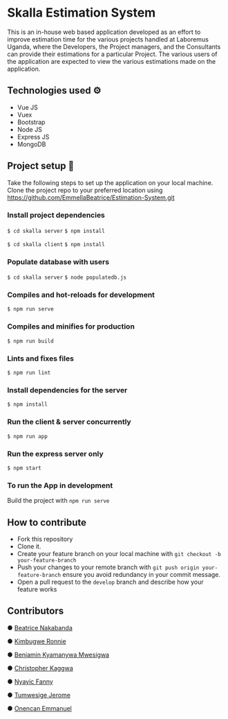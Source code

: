 # Skalla Estimation System

This is an in-house web based application developed as an effort to improve estimation time for the various projects handled at Laboremus Uganda, where the Developers, the Project managers, and the Consultants can provide their estimations for a particular Project. The various users of the application are expected to view the various estimations made on the application. 

## Technologies used :gear:
- Vue JS
- Vuex
- Bootstrap
- Node JS
- Express JS
- MongoDB

## Project setup :wrench:
Take the
following steps to set up the application on your local machine.
Clone the project repo to your preferred location using https://github.com/EmmellaBeatrice/Estimation-System.git

### Install project dependencies

```$ cd skalla server```
```$ npm install```

```$ cd skalla client```
```$ npm install```

### Populate database with users

```$ cd skalla server```
```$ node populatedb.js```

### Compiles and hot-reloads for development
```$ npm run serve```

### Compiles and minifies for production
```$ npm run build```

### Lints and fixes files
```$ npm run lint```

### Install dependencies for the server
```$ npm install```

### Run the client & server concurrently 
```$ npm run app```

### Run the express server only
```$ npm start```

### To run the App in development 
Build the project with ```npm run serve```

## How to contribute

* Fork this repository
* Clone it.
* Create your feature branch on your local machine with `git checkout
-b your-feature-branch`
* Push your changes to your remote branch with `git push origin your-
feature-branch` ensure you avoid redundancy in your commit message.
* Open a pull request to the `develop` branch and describe how your
feature works

## Contributors

●  [Beatrice Nakabanda](https://github.com/EmmellaBeatrice/) 

●  [Kimbugwe Ronnie](https://github.com/kimbugweronnie)

●  [Benjamin Kyamanywa Mwesigwa](https://github.com/BenjaminKyamanywa)

●  [Christopher Kaggwa](https://github.com/kaggwachristopher)

●  [Nyayic Fanny](https://github.com/nyayic)

●  [Tumwesige Jerome](https://github.com/Jerome361)

●  [Onencan Emmanuel](https://github.com/Emma-90844)




